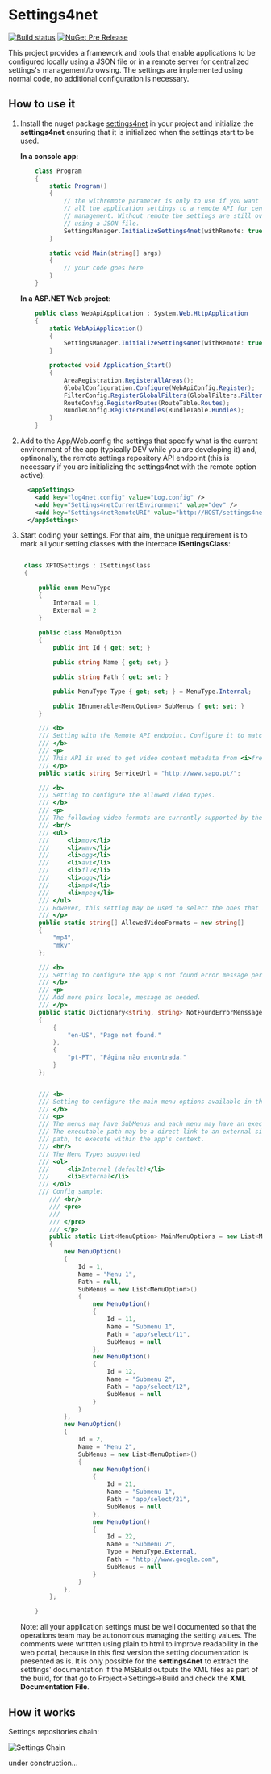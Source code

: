 # Settings4net 

[![Build status](https://ci.appveyor.com/api/projects/status/iiysdoygrgt10ktd/branch/master?svg=true)](https://ci.appveyor.com/project/rafaelumlei/settings4net/branch/master)
[![NuGet Pre Release](https://img.shields.io/nuget/vpre/settings4net.svg)](https://www.nuget.org/packages/settings4net/)

This project provides a framework and tools that enable applications to be configured locally using a JSON file or in a remote server for centralized settings's management/browsing. The settings are implemented using normal code, no additional configuration is necessary.


How to use it
-------------

1. Install the nuget package [settings4net](https://www.nuget.org/packages/settings4net/) in your project and initialize the **settings4net** ensuring that it is initialized when the settings start to be used. 

    **In a console app**:

    ```csharp
        class Program
        {
            static Program() 
            {
                // the withremote parameter is only to use if you want send 
                // all the application settings to a remote API for centralized 
                // management. Without remote the settings are still overridable 
                // using a JSON file.
                SettingsManager.InitializeSettings4net(withRemote: true);
            }

            static void Main(string[] args)
            {
                // your code goes here
            }
        }
    ```

    **In a ASP.NET Web project**:

    ```csharp
        public class WebApiApplication : System.Web.HttpApplication
        {
            static WebApiApplication()
            {
                SettingsManager.InitializeSettings4net(withRemote: true);
            }

            protected void Application_Start()
            {
                AreaRegistration.RegisterAllAreas();
                GlobalConfiguration.Configure(WebApiConfig.Register);
                FilterConfig.RegisterGlobalFilters(GlobalFilters.Filters);
                RouteConfig.RegisterRoutes(RouteTable.Routes);
                BundleConfig.RegisterBundles(BundleTable.Bundles);
            }
        }
    ```

2. Add to the App/Web.config the settings that specify what is the current environment of the app (typically DEV while you are developing it) and, optinonally, the remote settings repository API endpoint (this is necessary if you are initializing the settings4net with the remote option active):

   ```xml
     <appSettings>
       <add key="log4net.config" value="Log.config" />
       <add key="Settings4netCurrentEnvironment" value="dev" />
       <add key="Settings4netRemoteURI" value="http://HOST/settings4net.API/" />
     </appSettings>
     ```

3. Start coding your settings. For that aim, the unique requirement is to mark all your setting classes with the intercace **ISettingsClass**:


   ```csharp

    class XPTOSettings : ISettingsClass
    {

        public enum MenuType
        {
            Internal = 1,
            External = 2
        }
        
        public class MenuOption
        {
            public int Id { get; set; }

            public string Name { get; set; }

            public string Path { get; set; }

            public MenuType Type { get; set; } = MenuType.Internal;

            public IEnumerable<MenuOption> SubMenus { get; set; }
        }

        /// <b>
        /// Setting with the Remote API endpoint. Configure it to match the environment's instance.
        /// </b>
        /// <p>
        /// This API is used to get video content metadata from <i>freebase</i> ...
        /// </p>
        public static string ServiceUrl = "http://www.sapo.pt/";

        /// <b>
        /// Setting to configure the allowed video types.
        /// </b>
        /// <p>
        /// The following video formats are currently supported by the app: 
        /// <br/>
        /// <ul>
        ///     <li>mov</li>
        ///     <li>wmv</li>
        ///     <li>ogg</li>
        ///     <li>avi</li>
        ///     <li>flv</li>
        ///     <li>ogg</li>
        ///     <li>mp4</li>
        ///     <li>mpeg</li>
        /// </ul>
        /// However, this setting may be used to select the ones that are currently allowed.
        /// </p>
        public static string[] AllowedVideoFormats = new string[] 
        {
            "mp4",
            "mkv"
        };

        /// <b>
        /// Setting to configure the app's not found error message per lang/locale.
        /// </b>
        /// <p>
        /// Add more pairs locale, message as needed.
        /// </p>
        public static Dictionary<string, string> NotFoundErrorMenssages = new Dictionary<string, string>()
        {
            {
                "en-US", "Page not found."
            },
            {
                "pt-PT", "Página não encontrada."
            }
        };


        /// <b>
        /// Setting to configure the main menu options available in the app.
        /// </b>
        /// <p> 
        /// The menus may have SubMenus and each menu may have an executable path.
        /// The executable path may be a direct link to an external site or a internal 
        /// path, to execute within the app's context.
        /// <br/>
        /// The Menu Types supported
        /// <ol>
        ///     <li>Internal (default)</li>
        ///     <li>External</li>
        /// </ol>
        /// Config sample:
           /// <br/>
           /// <pre>
           /// 
           /// </pre>
           /// </p>
           public static List<MenuOption> MainMenuOptions = new List<MenuOption>()
           {
               new MenuOption()
               {
                   Id = 1,
                   Name = "Menu 1",
                   Path = null,
                   SubMenus = new List<MenuOption>()
                   {
                       new MenuOption()
                       {
                           Id = 11,
                           Name = "Submenu 1",
                           Path = "app/select/11",
                           SubMenus = null
                       },
                       new MenuOption()
                       {
                           Id = 12,
                           Name = "Submenu 2",
                           Path = "app/select/12",
                           SubMenus = null
                       }
                   }
               },
               new MenuOption()
               {
                   Id = 2,
                   Name = "Menu 2",
                   SubMenus = new List<MenuOption>()
                   {
                       new MenuOption()
                       {
                           Id = 21,
                           Name = "Submenu 1",
                           Path = "app/select/21",
                           SubMenus = null
                       },
                       new MenuOption()
                       {
                           Id = 22,
                           Name = "Submenu 2",
                           Type = MenuType.External,
                           Path = "http://www.google.com",
                           SubMenus = null
                       }
                   }
               },
           };

       }
   ```

   Note: all your application settings must be well documented so that the operations team may be autonomous managing the setting values. The comments were writtten using plain to html to improve readability in the web portal, because in this first version the setting documentation is presented as is. It is only possible for the **settings4net** to  extract the setttings' documentation if the MSBuild outputs the XML files as part of the build, for that go to Project->Settings->Build and check the **XML Documentation File**. 

How it works
-------------

Settings repositories chain:

![Settings Chain](/readme-assets/path/to/image.png?raw=true)

under construction...
